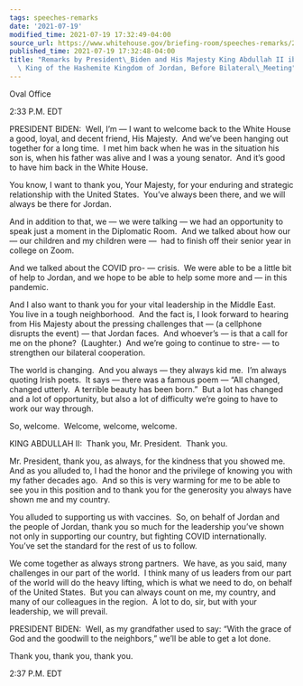 ```yaml
---
tags: speeches-remarks
date: '2021-07-19'
modified_time: 2021-07-19 17:32:49-04:00
source_url: https://www.whitehouse.gov/briefing-room/speeches-remarks/2021/07/19/remarks-by-president-biden-and-his-majesty-king-abdullah-ii-ibn-al-hussein-king-of-the-hashemite-kingdom-of-jordan-before-bilateral-meeting/
published_time: 2021-07-19 17:32:48-04:00
title: "Remarks by President\_Biden and His Majesty King Abdullah II ibn Al Hussein,\
  \ King of the Hashemite Kingdom of Jordan, Before Bilateral\_Meeting"
---
```

 
Oval Office

2:33 P.M. EDT

PRESIDENT BIDEN:  Well, I’m — I want to welcome back to the White House
a good, loyal, and decent friend, His Majesty.  And we’ve been hanging
out together for a long time.  I met him back when he was in the
situation his son is, when his father was alive and I was a young
senator.  And it’s good to have him back in the White House. 

You know, I want to thank you, Your Majesty, for your enduring and
strategic relationship with the United States.  You’ve always been
there, and we will always be there for Jordan. 

And in addition to that, we — we were talking — we had an opportunity to
speak just a moment in the Diplomatic Room.  And we talked about how our
— our children and my children were —  had to finish off their senior
year in college on Zoom. 

And we talked about the COVID pro- — crisis.  We were able to be a
little bit of help to Jordan, and we hope to be able to help some more
and — in this pandemic. 

And I also want to thank you for your vital leadership in the Middle
East.  You live in a tough neighborhood.  And the fact is, I look
forward to hearing from His Majesty about the pressing challenges that —
(a cellphone disrupts the event) — that Jordan faces.  And whoever’s —
is that a call for me on the phone?  (Laughter.)  And we’re going to
continue to stre- — to strengthen our bilateral cooperation. 

The world is changing.  And you always — they always kid me.  I’m always
quoting Irish poets.  It says — there was a famous poem — “All changed,
changed utterly.  A terrible beauty has been born.”  But a lot has
changed and a lot of opportunity, but also a lot of difficulty we’re
going to have to work our way through. 

So, welcome.  Welcome, welcome, welcome. 

KING ABDULLAH II:  Thank you, Mr. President.  Thank you.

Mr. President, thank you, as always, for the kindness that you showed
me.  And as you alluded to, I had the honor and the privilege of knowing
you with my father decades ago.  And so this is very warming for me to
be able to see you in this position and to thank you for the generosity
you always have shown me and my country. 

You alluded to supporting us with vaccines.  So, on behalf of Jordan and
the people of Jordan, thank you so much for the leadership you’ve shown
not only in supporting our country, but fighting COVID internationally. 
You’ve set the standard for the rest of us to follow. 

We come together as always strong partners.  We have, as you said, many
challenges in our part of the world.  I think many of us leaders from
our part of the world will do the heavy lifting, which is what we need
to do, on behalf of the United States.  But you can always count on me,
my country, and many of our colleagues in the region.  A lot to do, sir,
but with your leadership, we will prevail.

PRESIDENT BIDEN:  Well, as my grandfather used to say: “With the grace
of God and the goodwill to the neighbors,” we’ll be able to get a lot
done.

Thank you, thank you, thank you. 

2:37 P.M. EDT
